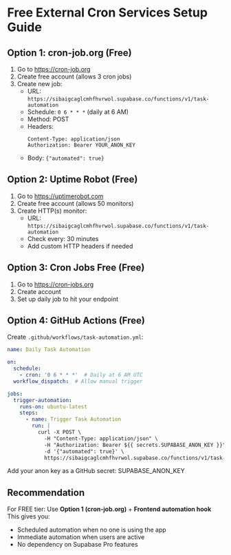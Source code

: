 # Free External Cron Services Setup Guide

## Option 1: cron-job.org (Free)
1. Go to https://cron-job.org
2. Create free account (allows 3 cron jobs)
3. Create new job:
   - URL: `https://sibaigcaglcmhfhvrwol.supabase.co/functions/v1/task-automation`
   - Schedule: `0 6 * * *` (daily at 6 AM)
   - Method: POST
   - Headers: 
     ```
     Content-Type: application/json
     Authorization: Bearer YOUR_ANON_KEY
     ```
   - Body: `{"automated": true}`

## Option 2: Uptime Robot (Free)
1. Go to https://uptimerobot.com
2. Create free account (allows 50 monitors)
3. Create HTTP(s) monitor:
   - URL: `https://sibaigcaglcmhfhvrwol.supabase.co/functions/v1/task-automation`
   - Check every: 30 minutes
   - Add custom HTTP headers if needed

## Option 3: Cron Jobs Free (Free)
1. Go to https://cron-jobs.org
2. Create account
3. Set up daily job to hit your endpoint

## Option 4: GitHub Actions (Free)
Create `.github/workflows/task-automation.yml`:

```yaml
name: Daily Task Automation

on:
  schedule:
    - cron: '0 6 * * *'  # Daily at 6 AM UTC
  workflow_dispatch:  # Allow manual trigger

jobs:
  trigger-automation:
    runs-on: ubuntu-latest
    steps:
      - name: Trigger Task Automation
        run: |
          curl -X POST \
            -H "Content-Type: application/json" \
            -H "Authorization: Bearer ${{ secrets.SUPABASE_ANON_KEY }}" \
            -d '{"automated": true}' \
            https://sibaigcaglcmhfhvrwol.supabase.co/functions/v1/task-automation
```

Add your anon key as a GitHub secret: SUPABASE_ANON_KEY

## Recommendation
For FREE tier: Use **Option 1 (cron-job.org)** + **Frontend automation hook**
This gives you:
- Scheduled automation when no one is using the app
- Immediate automation when users are active
- No dependency on Supabase Pro features
